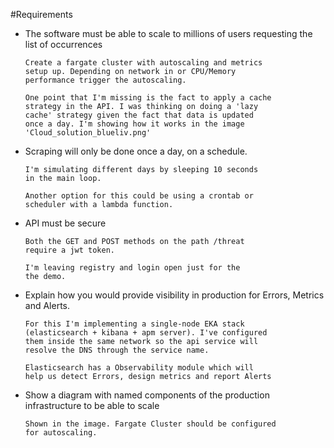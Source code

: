 #Requirements  

* The software must be able to scale to millions of users requesting the list of occurrences  
  ```
  Create a fargate cluster with autoscaling and metrics
  setup up. Depending on network in or CPU/Memory 
  performance trigger the autoscaling.
  
  One point that I'm missing is the fact to apply a cache
  strategy in the API. I was thinking on doing a 'lazy
  cache' strategy given the fact that data is updated 
  once a day. I'm showing how it works in the image 
  'Cloud_solution_blueliv.png'
  ```
* Scraping will only be done once a day, on a schedule.
  ```
  I'm simulating different days by sleeping 10 seconds 
  in the main loop.
  
  Another option for this could be using a crontab or 
  scheduler with a lambda function.
  ```
* API must be secure
  ```
  Both the GET and POST methods on the path /threat
  require a jwt token.
  
  I'm leaving registry and login open just for the 
  the demo.
  ```
* Explain how you would provide visibility in production for Errors, Metrics and Alerts.
  ```
  For this I'm implementing a single-node EKA stack
  (elasticsearch + kibana + apm server). I've configured
  them inside the same network so the api service will
  resolve the DNS through the service name.
  
  Elasticsearch has a Observability module which will
  help us detect Errors, design metrics and report Alerts
  ```
* Show a diagram with named components of the production infrastructure to be able to scale
  ```
  Shown in the image. Fargate Cluster should be configured
  for autoscaling.
  ```